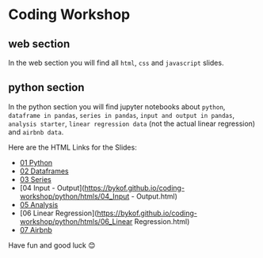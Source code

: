 # Coding Workshop

## web section

In the web section you will find all `html`, `css` and `javascript` slides.

## python section

In the python section you will find jupyter notebooks about `python`, `dataframe in pandas`, `series in pandas`, `input and output in pandas`, `analysis starter`, `linear regression data` (not the actual linear regression) and `airbnb data`.

Here are the HTML Links for the Slides:
- [01 Python](https://bykof.github.io/coding-workshop/python/htmls/01_Python.html)
- [02 Dataframes](https://bykof.github.io/coding-workshop/python/htmls/02_DataFrames.html)
- [03 Series](https://bykof.github.io/coding-workshop/python/htmls/03_Series.html)
- [04 Input - Output](https://bykof.github.io/coding-workshop/python/htmls/04_Input - Output.html)
- [05 Analysis](https://bykof.github.io/coding-workshop/python/htmls/05_Analysis.html)
- [06 Linear Regression](https://bykof.github.io/coding-workshop/python/htmls/06_Linear Regression.html)
- [07 Airbnb](https://bykof.github.io/coding-workshop/python/htmls/06_Airbnb.html)

Have fun and good luck 😊
